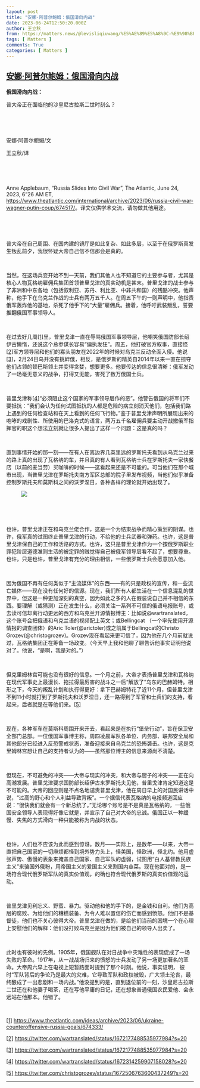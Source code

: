 ```yaml
---
layout: post
title: "安娜·阿普尔鲍姆：俄国滑向内战"
date: 2023-06-24T12:50:20.000Z
author: 王立秋
from: https://matters.news/@levisliqiuwang/%E5%AE%89%E5%A8%9C-%E9%98%BF%E6%99%AE%E5%B0%94%E9%B2%8D%E5%A7%86-%E4%BF%84%E5%9B%BD%E6%BB%91%E5%90%91%E5%86%85%E6%88%98-bafybeigwqjfuquvhtth7l4nrun2nsmv354hpu4rrbhrsxwfdp77tgenzi4
tags: [ Matters ]
comments: True
categories: [ Matters ]
---
```

<!--1687611020000-->
[安娜·阿普尔鲍姆：俄国滑向内战](https://matters.news/@levisliqiuwang/%E5%AE%89%E5%A8%9C-%E9%98%BF%E6%99%AE%E5%B0%94%E9%B2%8D%E5%A7%86-%E4%BF%84%E5%9B%BD%E6%BB%91%E5%90%91%E5%86%85%E6%88%98-bafybeigwqjfuquvhtth7l4nrun2nsmv354hpu4rrbhrsxwfdp77tgenzi4)
------

<div>
<p><strong>俄国滑向内战：</strong></p><p>普大帝正在面临他的沙皇尼古拉斯二世时刻么？</p><p><br class="smart"></p><p><br class="smart"></p><p>安娜·阿普尔鲍姆/文</p><p>王立秋/译</p><p><br class="smart"></p><p><br class="smart"></p><p>Anne Applebaum, “Russia Slides Into Civil War”, The Atlantic, June 24, 2023, 6”26 AM ET, <a target="_blank" rel="noopener noreferrer nofollow" href="https://www.theatlantic.com/international/archive/2023/06/russia-civil-war-wagner-putin-coup/674517/">https://www.theatlantic.com/international/archive/2023/06/russia-civil-war-wagner-putin-coup/674517/</a>。译文仅供学术交流，请勿做其他用途。</p><p><br class="smart"></p><p><br class="smart"></p><p>普大帝在自己周围、在国内建的镜厅是如此复杂、如此多层，以至于在俄罗斯真发生叛乱前夕，我很怀疑大帝自己信不信那会是真的。</p><p><br class="smart"></p><p>当然，在这场兵变开始不到一天前，我们其他人也不知道它的主要参与者，尤其是核心人物瓦格纳雇佣兵集团首领普里戈津的真实动机是甚末。普里戈津的战士参与了非洲和中东各地（包括叙利亚、苏丹、利比亚、中非共和国）的残酷冲突。他声称，他手下在乌克兰作战的士兵有两万五千人。在周五下午的一则声明中，他指责俄军轰炸他的基地，杀死了他手下的“大量”雇佣兵。接着，他呼吁武装叛乱，誓要推翻俄国军事领导人。</p><p><br class="smart"></p><p>在过去好几周<a target="_blank" rel="noopener noreferrer nofollow" href="https://matters.news/@levisliqiuwang/%E5%AE%89%E5%A8%9C-%E9%98%BF%E6%99%AE%E5%B0%94%E9%B2%8D%E5%A7%86-%E4%BF%84%E5%9B%BD%E6%BB%91%E5%90%91%E5%86%85%E6%88%98-bafybeigwqjfuquvhtth7l4nrun2nsmv354hpu4rrbhrsxwfdp77tgenzi4#_ftn1">[1]</a>里，普里戈津一直在辱骂俄国军事领导层，他嘲笑俄国防部长绍伊古懒惰，还说这个总参谋长容易“偏执发狂”。周五，他打破官方叙事，直接怪<a target="_blank" rel="noopener noreferrer nofollow" href="https://matters.news/@levisliqiuwang/%E5%AE%89%E5%A8%9C-%E9%98%BF%E6%99%AE%E5%B0%94%E9%B2%8D%E5%A7%86-%E4%BF%84%E5%9B%BD%E6%BB%91%E5%90%91%E5%86%85%E6%88%98-bafybeigwqjfuquvhtth7l4nrun2nsmv354hpu4rrbhrsxwfdp77tgenzi4#_ftn2">[2]</a>军方领导层和他们的寡头朋友在2022年的时候对乌克兰反动全面入侵。他说<a target="_blank" rel="noopener noreferrer nofollow" href="https://matters.news/@levisliqiuwang/%E5%AE%89%E5%A8%9C-%E9%98%BF%E6%99%AE%E5%B0%94%E9%B2%8D%E5%A7%86-%E4%BF%84%E5%9B%BD%E6%BB%91%E5%90%91%E5%86%85%E6%88%98-bafybeigwqjfuquvhtth7l4nrun2nsmv354hpu4rrbhrsxwfdp77tgenzi4#_ftn3">[3]</a>，2月24日乌并没有挑衅俄，相反，是俄罗斯的精英自2014年以来一直在掠夺他们占领的顿巴斯领土并变得贪婪，想要更多。他要传达的信息很清晰：俄军发动了一场毫无意义的战争，打得又无能，害死了数万俄国士兵。</p><p><br class="smart"></p><p>普里戈津称<a target="_blank" rel="noopener noreferrer nofollow" href="https://matters.news/@levisliqiuwang/%E5%AE%89%E5%A8%9C-%E9%98%BF%E6%99%AE%E5%B0%94%E9%B2%8D%E5%A7%86-%E4%BF%84%E5%9B%BD%E6%BB%91%E5%90%91%E5%86%85%E6%88%98-bafybeigwqjfuquvhtth7l4nrun2nsmv354hpu4rrbhrsxwfdp77tgenzi4#_ftn4">[4]</a>“必须阻止这个国家的军事领导层作的恶”。他警告俄国的将军们不要抵抗：“我们会认为任何试图抵抗的人都是危险的病立刻消灭他们，包括我们路上遇到的任何检查站和在天上看到的任何飞行物。”鉴于普里戈津声明所展现出来的咆哮的戏剧性、所使用的巴洛克式的语言，两万五千名雇佣兵要主动开战撤俄军指挥官的职这个想法立刻就让很多人提出了这样一个问题：这是真的吗？</p><p><br class="smart"></p><p>直到事情开始的那一刻——在有人在离边界几英里远的罗斯托夫看到从乌克兰过来的路上真的出现了瓦格纳的车，并且真的有人看到瓦格纳士兵在罗斯托夫一家快餐店（以前的麦当劳）买咖啡的时候——这看起来还是不可能的。可当他们在那个城市出现，当普里戈津在罗斯托夫南方军区总部的院子里发布视频，当他们似乎准备控制罗斯托夫和莫斯科之间的沃罗涅日，各种各样的理论就开始出现了。</p><figure class="image"><img src="https://matters.news/@levisliqiuwang/%E5%AE%89%E5%A8%9C-%E9%98%BF%E6%99%AE%E5%B0%94%E9%B2%8D%E5%A7%86-%E4%BF%84%E5%9B%BD%E6%BB%91%E5%90%91%E5%86%85%E6%88%98-bafybeigwqjfuquvhtth7l4nrun2nsmv354hpu4rrbhrsxwfdp77tgenzi4" referrerpolicy="no-referrer"><figcaption></figcaption></figure><p><br class="smart"></p><p><br class="smart"></p><p>也许，普里戈津正在和乌克兰佬合作，这是一个为结束战争而精心策划的阴谋。也许，俄军真的试图终止普里戈津的行动，不给他的士兵武器和弹药。也许，这是普里戈津保自己的工作和活路的方式。也许，这只是普里戈津作为一个按俄罗斯职业罪犯阶层道德准则生活的被定罪的贼觉得自己被俄军领导层看不起了，想要尊重。也许，只是也许，普里戈津有充分的理由相信，一些俄罗斯士兵会愿意加入他。</p><p><br class="smart"></p><p>因为俄国不再有任何类似于“主流媒体”的东西——有的只是政权的宣传，和一些流亡媒体——现在没有任何好的信源。现在，我们所有人都生活在一个信息混乱的世界中，但这是一种更加深刻的真空，因为如此之多的人在假装说自己并不相信的东西。要理解（或猜测）正在发生什么，必须关注一系列不可信的俄语电报账号，或去读可信却离行动更远的西方和乌克兰开源情报博主：比如说@wartranslated，这个账号会把俄语和乌克兰语的视频配上英文；或Bellingcat （一个率先使用开源情报的调查团体）的Aric Toler(@arictoler)或之前属于Bellingcat的Christo Grozev(@christogrozev)。Grozev现在看起来更可信了，因为他在几个月前就说过，瓦格纳集团正在筹备一场政变。（今天早上我和他聊了聊告诉他事实证明他说对了。他说，“是啊，我是对的。”）</p><p><br class="smart"></p><p>但克里姆林宫可能也没有很好的信息。一个月之前，大帝才表扬普里戈津和瓦格纳在现代军事史上最漫长、拖拉得最厉害的战斗之一后“解放了”乌东的巴赫姆特。相形之下，今天的叛乱计划和执行得更好：拿下巴赫姆特花了近11个月，但普里戈津不到11小时就打到了罗斯托夫和沃罗涅日，还一路得到了军官和士兵们的支持，看起来，后者就是在等他们来。<a target="_blank" rel="noopener noreferrer nofollow" href="https://matters.news/@levisliqiuwang/%E5%AE%89%E5%A8%9C-%E9%98%BF%E6%99%AE%E5%B0%94%E9%B2%8D%E5%A7%86-%E4%BF%84%E5%9B%BD%E6%BB%91%E5%90%91%E5%86%85%E6%88%98-bafybeigwqjfuquvhtth7l4nrun2nsmv354hpu4rrbhrsxwfdp77tgenzi4#_ftn5">[5]</a></p><p><br class="smart"></p><p>现在，各种军车在莫斯科周围开来开去，看起来是在执行“堡垒行动”，旨在保卫安全部门总部。一位俄国军事博主称，周四凌晨军队各单位、内务部、联邦安全局和其他部分已经进入反恐警戒状态，准备迎接来自乌克兰的恐怖袭击。也许，这是克里姆林宫想让自己的支持者认为的——虽然那位博主的信息来源尚不清楚。</p><p><br class="smart"></p><p>但现在，不可避免的冲突——大帝与现实的冲突，和大帝与厨子的冲突——正在向高潮发展。普里戈津要求国防部长绍伊古来罗斯托夫见他，普里戈津肯定知道这是不可能的。大帝的回应则是不点名地谴责普里戈津，他在周日早上的对国民讲话中说，“过高的野心和个人利益导致背叛”。一个据信代表瓦格纳的电报频道回应说：“很快我们就会有一个新总统了。”无论哪个账号是不是真是瓦格纳的，一些俄国安全领导人表现得好像它就是，并宣示了自己对大帝的忠诚。俄国正以一种缓慢、失焦的方式滑向一种只能被称为内战的状态。</p><p><br class="smart"></p><p>也许，人们也不应该为此而感到惊讶。数月——实际上，是数年——以来，大帝一直把自己国家的一切麻烦都怪到境外势力头上，怪美国，怪欧洲，怪北约。他用虚张声势、傲慢的表象来掩盖自己国家、自己军队的虚弱，试图用“白人基督教民族主义”来骗国外俄粉，用帝国主义的爱国主义来割国内韭菜。现在他面对的，是一场符合现代俄罗斯军队的真实价值观，的确也符合现代俄罗斯的真实价值观的运动。</p><p><br class="smart"></p><p>普里戈津见利忘义、野蛮、暴力。驱动他和他的手下的，是金钱和自利。他们为高层的腐败、为给他们的糟糕装备、为令人难以置信的伤亡而感到愤怒。他们不是基督徒，他们也不关心彼得大帝。普里戈津在做的，是给他们当前的困境一个在心理上安慰他们的解释：他们没打败乌克兰是因为他们被自己的领导人出卖了。</p><p><br class="smart"></p><p>此时也有彼时的先例。1905年，俄国舰队在对日战争中灾难性的表现促成了一场失败的革命。1917年，从一战战场归来的愤怒的士兵发动了另一场更加著名的革命。大帝周六早上在电视上短暂路面时提到了那个时刻。他说，事实证明， 彼时“军队背后的争论乃是最大的灾难，它导致军队和政权被毁，广大领土沦丧，最终酿成了一出悲剧和一场内战。”他没提到的是，直到退位前的一刻，沙皇尼古拉斯二世还在和他妻子喝茶，还在写他平庸的日记，还在想象普通俄国农民爱他、会永远站在他那本。他错了。</p><p><br class="smart"></p><p></p><p><a target="_blank" rel="noopener noreferrer nofollow" href="https://matters.news/@levisliqiuwang/%E5%AE%89%E5%A8%9C-%E9%98%BF%E6%99%AE%E5%B0%94%E9%B2%8D%E5%A7%86-%E4%BF%84%E5%9B%BD%E6%BB%91%E5%90%91%E5%86%85%E6%88%98-bafybeigwqjfuquvhtth7l4nrun2nsmv354hpu4rrbhrsxwfdp77tgenzi4#_ftnref1">[1]</a> <a target="_blank" rel="noopener noreferrer nofollow" href="https://www.theatlantic.com/ideas/archive/2023/06/ukraine-counteroffensive-russia-goals/674333/">https://www.theatlantic.com/ideas/archive/2023/06/ukraine-counteroffensive-russia-goals/674333/</a></p><p><a target="_blank" rel="noopener noreferrer nofollow" href="https://matters.news/@levisliqiuwang/%E5%AE%89%E5%A8%9C-%E9%98%BF%E6%99%AE%E5%B0%94%E9%B2%8D%E5%A7%86-%E4%BF%84%E5%9B%BD%E6%BB%91%E5%90%91%E5%86%85%E6%88%98-bafybeigwqjfuquvhtth7l4nrun2nsmv354hpu4rrbhrsxwfdp77tgenzi4#_ftnref2">[2]</a> <a target="_blank" rel="noopener noreferrer nofollow" href="https://twitter.com/wartranslated/status/1672177488535977984?s=20">https://twitter.com/wartranslated/status/1672177488535977984?s=20</a></p><p><a target="_blank" rel="noopener noreferrer nofollow" href="https://matters.news/@levisliqiuwang/%E5%AE%89%E5%A8%9C-%E9%98%BF%E6%99%AE%E5%B0%94%E9%B2%8D%E5%A7%86-%E4%BF%84%E5%9B%BD%E6%BB%91%E5%90%91%E5%86%85%E6%88%98-bafybeigwqjfuquvhtth7l4nrun2nsmv354hpu4rrbhrsxwfdp77tgenzi4#_ftnref3">[3]</a> <a target="_blank" rel="noopener noreferrer nofollow" href="https://twitter.com/wartranslated/status/1672177488535977984?s=20">https://twitter.com/wartranslated/status/1672177488535977984?s=20</a></p><p><a target="_blank" rel="noopener noreferrer nofollow" href="https://matters.news/@levisliqiuwang/%E5%AE%89%E5%A8%9C-%E9%98%BF%E6%99%AE%E5%B0%94%E9%B2%8D%E5%A7%86-%E4%BF%84%E5%9B%BD%E6%BB%91%E5%90%91%E5%86%85%E6%88%98-bafybeigwqjfuquvhtth7l4nrun2nsmv354hpu4rrbhrsxwfdp77tgenzi4#_ftnref4">[4]</a> <a target="_blank" rel="noopener noreferrer nofollow" href="https://twitter.com/wartranslated/status/1672314259907158028?s=20">https://twitter.com/wartranslated/status/1672314259907158028?s=20</a></p><p><a target="_blank" rel="noopener noreferrer nofollow" href="https://matters.news/@levisliqiuwang/%E5%AE%89%E5%A8%9C-%E9%98%BF%E6%99%AE%E5%B0%94%E9%B2%8D%E5%A7%86-%E4%BF%84%E5%9B%BD%E6%BB%91%E5%90%91%E5%86%85%E6%88%98-bafybeigwqjfuquvhtth7l4nrun2nsmv354hpu4rrbhrsxwfdp77tgenzi4#_ftnref5">[5]</a> <a target="_blank" rel="noopener noreferrer nofollow" href="https://twitter.com/christogrozev/status/1672506763600437249?s=20">https://twitter.com/christogrozev/status/1672506763600437249?s=20</a></p><hr><p><br class="smart"></p>
</div>
